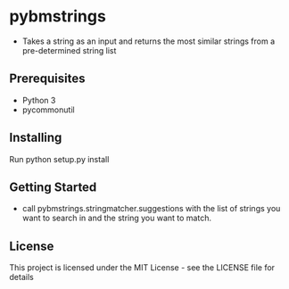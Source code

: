 # pybmstrings

- Takes a string as an input and returns the most similar strings from a pre-determined string list

## Prerequisites

- Python 3
- pycommonutil

## Installing

Run python setup.py install

## Getting Started
- call pybmstrings.stringmatcher.suggestions with the list of strings you want to search in and the string you want to match.

## License

This project is licensed under the MIT License - see the LICENSE file for details

